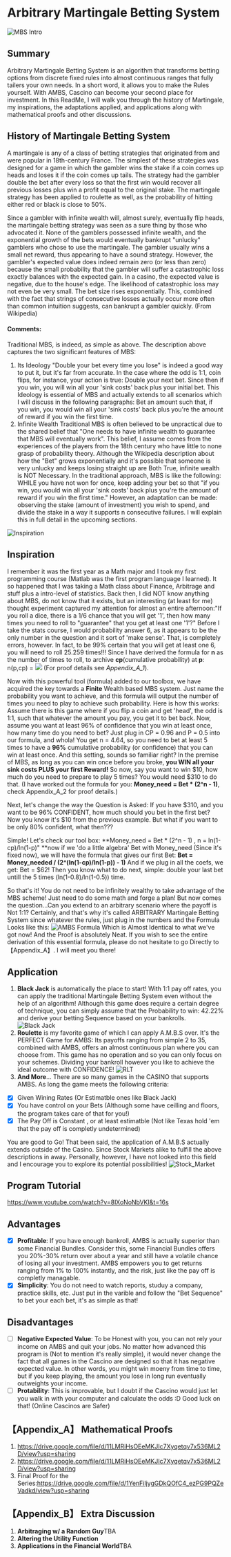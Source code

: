 # Arbitrary Martingale Betting System
![MBS Intro](https://www.5paisa.com/school/Includes/Image/averaging/3Martingale%20betting%20system.jpg)

## Summary
Arbitrary Martingale Betting System is an algorithm that transforms betting options from discrete fixed rules into almost continuous ranges that fully tailers your own needs. In a short word, it allows you to make the Rules yourself. With AMBS, Cascino can become your second place for investment. In this ReadMe, I will walk you through the history of Martingale, my inspirations, the adaptations applied, and applications along with mathematical proofs and other discussions.

## History of Martingale Betting System
A martingale is any of a class of betting strategies that originated from and were popular in 18th-century France. The simplest of these strategies was designed for a game in which the gambler wins the stake if a coin comes up heads and loses it if the coin comes up tails. The strategy had the gambler double the bet after every loss so that the first win would recover all previous losses plus win a profit equal to the original stake. The martingale strategy has been applied to roulette as well, as the probability of hitting either red or black is close to 50%.  

Since a gambler with infinite wealth will, almost surely, eventually flip heads, the martingale betting strategy was seen as a sure thing by those who advocated it. None of the gamblers possessed infinite wealth, and the exponential growth of the bets would eventually bankrupt "unlucky" gamblers who chose to use the martingale. The gambler usually wins a small net reward, thus appearing to have a sound strategy. However, the gambler's expected value does indeed remain zero (or less than zero) because the small probability that the gambler will suffer a catastrophic loss exactly balances with the expected gain. In a casino, the expected value is negative, due to the house's edge. The likelihood of catastrophic loss may not even be very small. The bet size rises exponentially. This, combined with the fact that strings of consecutive losses actually occur more often than common intuition suggests, can bankrupt a gambler quickly. (From Wikipedia)

#### Comments:
Traditional MBS, is indeed, as simple as above. The description above captures the two significant features of MBS:
1. Its Ideology "Double your bet every time you lose" is indeed a good way to put it, but it's far from accurate. In the case where the odd is 1:1, coin flips, for instance, your action is true: Double your next bet. Since then if you win, you will win all your 'sink costs' back plus your initial bet. This Ideology is essential of MBS and actually extends to all scenarios which I will discuss in the following paragraphs: Bet an amount such that, if you win, you would win all your 'sink costs' back plus you're the amount of reward if you win the first time.
2. Infinite Wealth Traditional MBS is often believed to be unpractical due to the shared belief that "One needs to have infinite wealth to guarantee that MBS will eventually work". This belief, I assume comes from the experiences of the players from the 18th century who have little to none grasp of probability theory. Although the Wikipedia description about how the "Bet" grows exponentially and it's possible that someone is very unlucky and keeps losing straight up are Both True, infinite wealth is NOT Necessary. In the traditional approach, MBS is like the following: WHILE you have not won for once, keep adding your bet so that "if you win, you would win all your 'sink costs' back plus you're the amount of reward if you win the first time." However, an adaptation can be made: observing the stake (amount of investment) you wish to spend, and divide the stake in a way it supports n consecutive failures. I will explain this in full detail in the upcoming sections.

![Inspiration](https://miro.medium.com/max/1200/1*K0w6c8Mv7V80iwgWjSK0Zg.jpeg)
## Inspiration
I remember it was the first year as a Math major and I took my first programming course (Matlab was the first program language I learned). It so happened that I was taking a Math class about Finance, Arbitrage and stuff plus a intro-level of statistics. Back then, I did NOT know anything about MBS, do not know that it exists, but an interesting (at least for me) thought experiment captured my attention for almost an entire afternoon:"If you roll a dice, there is a 1/6 chance that you will get '1', then how many times you need to roll to "guarantee" that you get at least one '1'?" Before I take the stats course, I would probability answer 6, as it appears to be the only number in the question and it sort of 'make sense'. That, is completely errors, however. In fact, to be 99% certain that you will get at least one 6, you will need to roll 25.259 times!!! Since I have derived the formula for **n** as the number of times to roll, to archive **cp**(cumulative probability) at **p**: n(p,cp) = <img src="https://render.githubusercontent.com/render/math?math=\frac{ln(1-cp)}{ln(1-p)}"> (For proof details see *Appendix_A_1*). 

Now with this powerful tool (formula) added to our toolbox, we have acquired the key towards a **Finite** Wealth based MBS system. Just name the probability you want to achieve, and this formula will output the number of times you need to play to achieve such probability. Here is how this works: Assume there is this game where if you flip a coin and get 'head', the odd is 1:1, such that whatever the amount you pay, you get it to bet back. Now, assume you want at least 96% of confidence that you win at least once, how many time do you need to bet? Just plug in CP = 0.96 and P = 0.5 into our formula, and whola! You get n = 4.64, so you need to bet at least 5 times to have a **96%** cumulative probability (or confidence) that you can win at least once. And this setting, sounds so familiar right? In the premise of MBS, as long as you can win once before you broke, **you WIN all your sink costs PLUS your first Reward!** So now, say you want to win $10, how much do you need to prepare to play 5 times? You would need $310 to do that. (I have worked out the formula for you: **Money_need = Bet * (2^n - 1)**, check Appendix_A_2 for proof details.)

Next, let's change the way the Question is Asked: If you have $310, and you want to be 96% CONFIDENT, how much should you bet in the first bet? Now you know it's $10 from the previous example. But what if you want to be only 80% confident, what then???

Simple! Let's check our tool box: **Money_need = Bet * (2^n - 1) , n = ln(1-cp)/ln(1-p)" **now if we 'do a little algebra' Bet with Money_need (Since it's fixed now), we will have the formula that gives our first Bet: **Bet = Money_needed / (2^(ln(1-cp)/ln(1-p)) - 1)** And if we plug in all the coefs, we get: Bet = $62! Then you know what to do next, simple: double your last bet untill the 5 times (ln(1-0.8)/ln(1-0.5)) time.

So that's it! You do not need to be infinitely wealthy to take advantage of the MBS scheme! Just need to do some math and forge a plan! But now comes the question...Can you extend to an arbitrary scenario where the payoff is Not 1:1? Certainly, and that's why it's called ARBITRARY Martingale Betting System since whatever the rules, just plug in the numbers and the Formula Looks like this:
![AMBS Formula](https://www.linkpicture.com/q/QQ图片20201021212637.png)
Which is Almost Identical to what we've got now! And the Proof is absolutely Neat. If you wish to see the entire derivation of this essential formula, please do not hesitate to go Directly to 【Appendix_A】. I will meet you there!
  
## Application
1. **Black Jack** is automatically the place to start! With 1:1 pay off rates, you can apply the traditional Martingale Betting System even without the help of an algorithm! Although this game does require a certain degree of technique, you can simply assume that the Probability to win: 42.22% and derive your betting Sequence based on your bankrolls.
![Black Jack](https://thumbor.forbes.com/thumbor/fit-in/1200x0/filters%3Aformat%28jpg%29/https%3A%2F%2Fspecials-images.forbesimg.com%2Fdam%2Fimageserve%2F1051931270%2F0x0.jpg%3Ffit%3Dscale)
2. **Roulette** is my favorite game of which I can apply A.M.B.S over. It's the PERFECT Game for AMBS: Its payoffs ranging from simple 2 to 35, combined with AMBS, offers an almost continuous plan where you can choose from. This game has no operation and so you can only focus on your schemes. Dividing your bankroll however you like to achieve the ideal outcome with CONFIDENCE!
![RLT](https://www.liveabout.com/thmb/IgNSqSq25vXZJHs7WeJv4FyAeBc=/1500x1000/filters:fill(auto,1)/RouletteTable-58c2bb9a5f9b58af5c9ea220.jpg)
3. **And More**... There are so many games in the CASINO that supports AMBS. As long the game meets the following criteria:
- [x] Given Wining Rates (Or Estimatble ones like Black Jack)
- [x] You have control on your Bets (Although some have ceilling and floors, the program takes care of that for you!)
- [x] The Pay Off is Constant , or at least estimatble (Not like Texas hold 'em that the pay off is completly undetermined)

You are good to Go! That been said, the application of A.M.B.S actually extends outside of the Casino. Since Stock Markets alike to fulfill the above descriptions in away. Personally, however, I have not looked into this field and I encourage you to explore its potential possibilities!
![Stock_Market](https://api.time.com/wp-content/uploads/2020/03/stock-market-coronavirus-2.jpg)

## Program Tutorial  
https://www.youtube.com/watch?v=8lXoNoNbVKI&t=16s

## Advantages
- [x] **Profitable**: If you have enough bankroll, AMBS is actually superior than some Financial Bundles. Consider this, some Financial Bundles offers you 20%-30% return over about a year and still have a volatile chance of losing all your investment. AMBS empowers you to get returns ranging from 1% to 100% instantly, and the risk, just like the pay off is completly managable. 
- [x] **Simplicity**: You do not need to watch reports, studuy a company, practice skills, etc. Just put in the varible and follow the "Bet Sequence" to bet your each bet, it's as simple as that! 

## Disadvantages
- [ ] **Negative Expected Value**: To be Honest with you, you can not rely your income on AMBS and quit your jobs. No matter how advanced this program is (Not to mention it's really simple), it would never change the fact that all games in the Cascino are designed so that it has negative expected value. In other words, you might win moeny from time to time, but if you keep playing, the amount you lose in long run eventually outweights your income. 
- [ ] **Protability**: This is improvable, but I doubt if the Cascino would just let you walk in with your computer and calculate the odds :D Good luck on that! (Online Cascinos are Safer) 

## 【Appendix_A】 Mathematical Proofs
1. https://drive.google.com/file/d/11LMRiHsOEeMKJIc7Xyqetqv7x536ML2D/view?usp=sharing
2. https://drive.google.com/file/d/11LMRiHsOEeMKJIc7Xyqetqv7x536ML2D/view?usp=sharing
3. Final Proof for the Series:https://drive.google.com/file/d/1YenFiljygGDkQOfC4_ezPG9PQZeVadkd/view?usp=sharing
## 【Appendix_B】 Extra Discussion 
1. **Arbitraging w/ a Random Guy**TBA
2. **Altering the Utility Function**
3. **Applications in the Financial World**TBA
